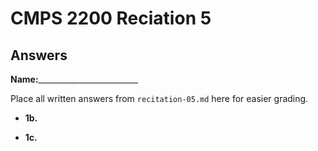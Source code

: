 # CMPS 2200 Reciation 5
## Answers

**Name:**_________________________


Place all written answers from `recitation-05.md` here for easier grading.







- **1b.**




- **1c.**
